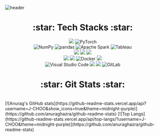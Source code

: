 ![header](https://capsule-render.vercel.app/api?type=waving&color=auto&height=300&section=header&text=CHOO%20JUNE&desc=Developer%20who%20grow%20with%20the%20company.&descAlignY=70&fontSize=90&fontColor=000000)

<div align=center><h1>:star: Tech Stacks :star:</h1></div>
<div align=center>
  <img src="https://img.shields.io/badge/python-3776AB?style=for-the-badge&logo=python&logoColor=white">
  <img alt="PyTorch" src ="https://img.shields.io/badge/PyTorch-EE4C2C.svg?&style=for-the-badge&logo=PyTorch&logoColor=white"/>
  <br>
  
  <img alt="NumPy" src ="https://img.shields.io/badge/NumPy-013243.svg?&style=for-the-badge&logo=NumPy&logoColor=white"/>
  <img alt="pandas" src ="https://img.shields.io/badge/pandas-150458.svg?&style=for-the-badge&logo=pandas&logoColor=white"/>
  <img alt="Apache Spark" src ="https://img.shields.io/badge/Apache Spark-E25A1C.svg?&style=for-the-badge&logo=Apache Spark&logoColor=white"/>
  <img alt="Tableau" src ="https://img.shields.io/badge/Tableau-E97627.svg?&style=for-the-badge&logo=Tableau&logoColor=white"/>
  
  <br>
  
  <img src="https://img.shields.io/badge/mysql-4479A1?style=for-the-badge&logo=mysql&logoColor=white">
  <img src="https://img.shields.io/badge/mariaDB-003545?style=for-the-badge&logo=mariaDB&logoColor=white">
  <img src="https://img.shields.io/badge/mongoDB-47A248?style=for-the-badge&logo=MongoDB&logoColor=white">
  
  <br>
  <img src="https://img.shields.io/badge/flask-000000?style=for-the-badge&logo=flask&logoColor=white">
  <img src="https://img.shields.io/badge/amazonaws-232F3E?style=for-the-badge&logo=amazonaws&logoColor=white">
  <img alt="Docker" src ="https://img.shields.io/badge/Docker-2496ED.svg?&style=for-the-badge&logo=Docker&logoColor=white"/>
  <img src="https://img.shields.io/badge/linux-FCC624?style=for-the-badge&logo=linux&logoColor=black">
  
  <br>
  <img alt="Visual Studio Code" src ="https://img.shields.io/badge/Visual Studio Code-007ACC.svg?&style=for-the-badge&logo=Visual Studio Code&logoColor=white"/>
  <img src="https://img.shields.io/badge/git-F05032?style=for-the-badge&logo=git&logoColor=white">
  <img src="https://img.shields.io/badge/github-181717?style=for-the-badge&logo=github&logoColor=white">
  <img alt="GitLab" src ="https://img.shields.io/badge/GitLab-FCA121.svg?&style=for-the-badge&logo=GitLab&logoColor=white"/>
  
</div>

<div align=center><h1>:star: Git Stats :star:</h1></div>

<br>
[![Anurag's GitHub stats](https://github-readme-stats.vercel.app/api?username=J-CHOO&show_icons=true&theme=midnight-purple)](https://github.com/anuraghazra/github-readme-stats)
[![Top Langs](https://github-readme-stats.vercel.app/api/top-langs/?username=J-CHOO&theme=midnight-purple)](https://github.com/anuraghazra/github-readme-stats)

<!--
**J-CHOO/J-CHOO** is a ✨ _special_ ✨ repository because its `README.md` (this file) appears on your GitHub profile.

Here are some ideas to get you started:

- 🔭 I’m currently working on ...
- 🌱 I’m currently learning ...
- 👯 I’m looking to collaborate on ...
- 🤔 I’m looking for help with ...
- 💬 Ask me about ...
- 📫 How to reach me: ...
- 😄 Pronouns: ...
- ⚡ Fun fact: ...
-->
